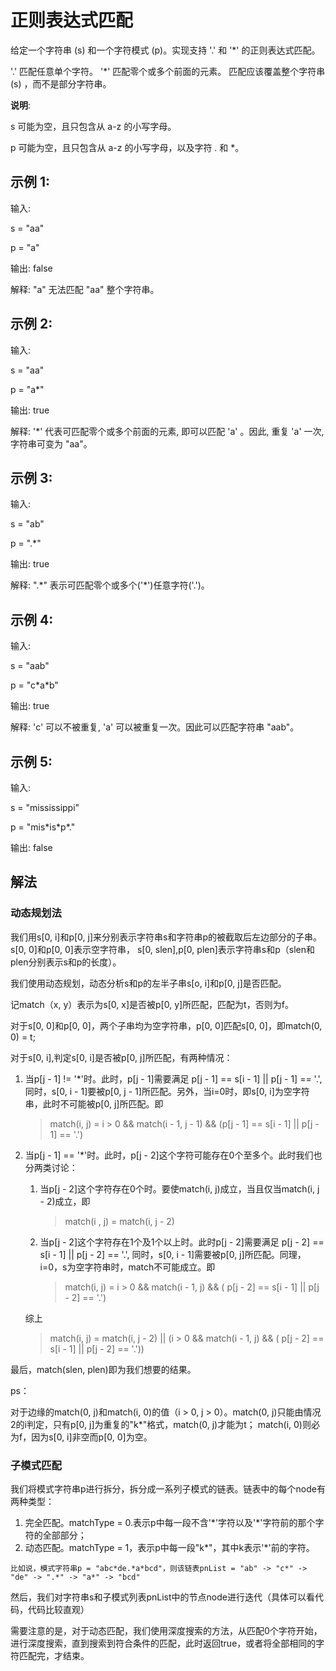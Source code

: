 # 正则表达式匹配

给定一个字符串 (s) 和一个字符模式 (p)。实现支持 '.' 和 '*' 的正则表达式匹配。

'.' 匹配任意单个字符。
'*' 匹配零个或多个前面的元素。
匹配应该覆盖整个字符串 (s) ，而不是部分字符串。

**说明**:

s 可能为空，且只包含从 a-z 的小写字母。

p 可能为空，且只包含从 a-z 的小写字母，以及字符 . 和 *。
## 示例 1:

输入:

s = "aa"

p = "a"

输出: false

解释: "a" 无法匹配 "aa" 整个字符串。
## 示例 2:

输入:

s = "aa"

p = "a*"

输出: true

解释: '*' 代表可匹配零个或多个前面的元素, 即可以匹配 'a' 。因此, 重复 'a' 一次, 字符串可变为 "aa"。
## 示例 3:

输入:

s = "ab"

p = ".*"

输出: true

解释: ".\*" 表示可匹配零个或多个('\*')任意字符('.')。
## 示例 4:

输入:

s = "aab"

p = "c\*a\*b"

输出: true

解释: 'c' 可以不被重复, 'a' 可以被重复一次。因此可以匹配字符串 "aab"。
## 示例 5:

输入:

s = "mississippi"

p = "mis\*is\*p\*."

输出: false

## 解法

### 动态规划法
我们用s[0, i]和p[0, j]来分别表示字符串s和字符串p的被截取后左边部分的子串。s[0, 0]和p[0, 0]表示空字符串，
s[0, slen],p[0, plen]表示字符串s和p（slen和plen分别表示s和p的长度）。

我们使用动态规划，动态分析s和p的左半子串s[o, i]和p[0, j]是否匹配。

记match（x, y）表示为s[0, x]是否被p[0, y]所匹配，匹配为t，否则为f。

对于s[0, 0]和p[0, 0]，两个子串均为空字符串，p[0, 0]匹配s[0, 0]，即match(0, 0) = t;

对于s[0, i],判定s[0, i]是否被p[0, j]所匹配，有两种情况：
1. 当p[j - 1] != '*'时。此时，p[j - 1]需要满足 p[j - 1] == s[i - 1] || p[j - 1] ==  '.',
同时，s[0, i - 1]要被p[0, j - 1]所匹配。另外，当i=0时，即s[0, i]为空字符串，此时不可能被p[0, j]所匹配。即
   > match(i, j) = i > 0 && match(i - 1, j - 1) && (p[j - 1] == s[i - 1] || p[j - 1] ==  '.')
2. 当p[j - 1] == '*'时。此时，p[j - 2]这个字符可能存在0个至多个。此时我们也分两类讨论：
   1. 当p[j - 2]这个字符存在0个时。要使match(i, j)成立，当且仅当match(i, j - 2)成立，即
      > match(i , j) = match(i, j - 2)
   2. 当p[j - 2]这个字符存在1个及1个以上时。此时p[j - 2]需要满足 p[j - 2] == s[i - 1] || p[j - 2] == '.',
   同时，s[0, i - 1]需要被p[0, j]所匹配。同理，i=0，s为空字符串时，match不可能成立。即
      > match(i, j) = i > 0 && match(i - 1, j) && ( p[j - 2] == s[i - 1] || p[j - 2] == '.')

   综上
   > match(i, j) = match(i, j - 2) || (i > 0 && match(i - 1, j) && ( p[j - 2] == s[i - 1] || p[j - 2] == '.'))

最后，match(slen, plen)即为我们想要的结果。

ps：

对于边缘的match(0, j)和match(i, 0)的值（i > 0, j > 0）。match(0, j)只能由情况2的i判定，只有p[0, j]为重复的"k*"格式，match(0, j)才能为t；
match(i, 0)则必为f，因为s[0, i]非空而p[0, 0]为空。

### 子模式匹配

我们将模式字符串p进行拆分，拆分成一系列子模式的链表。链表中的每个node有两种类型：
1. 完全匹配。matchType = 0.表示p中每一段不含'\*'字符以及'\*'字符前的那个字符的全部部分；
2. 动态匹配。matchType = 1，表示p中每一段"k\*"，其中k表示'\*'前的字符。
```
比如说，模式字符串p = "abc*de.*a*bcd"，则该链表pnList = "ab" -> "c*" -> "de" -> ".*" -> "a*" -> "bcd"
```
然后，我们对字符串s和子模式列表pnList中的节点node进行迭代（具体可以看代码，代码比较直观）

需要注意的是，对于动态匹配，我们使用深度搜索的方法，从匹配0个字符开始，进行深度搜索，直到搜索到符合条件的匹配，此时返回true，或者将全部相同的字符匹配完，才结束。

